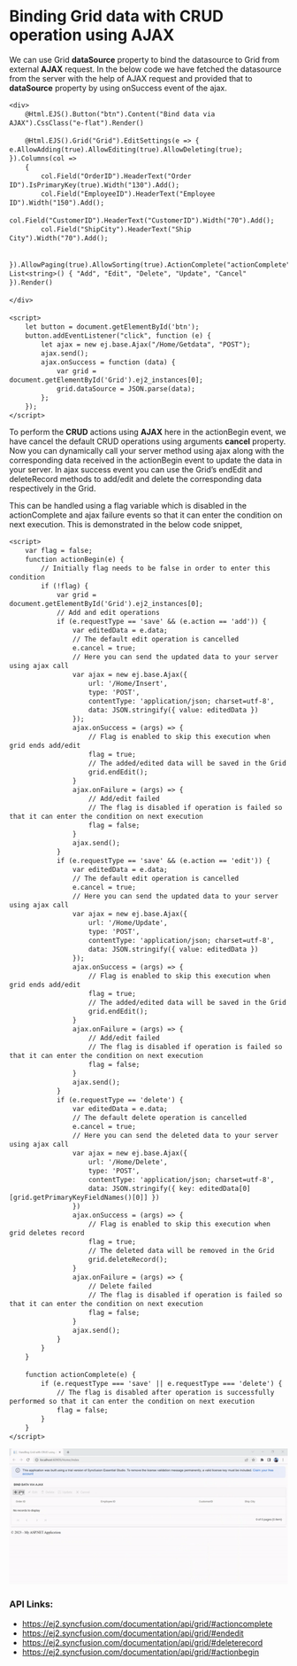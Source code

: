 # Binding Grid data with CRUD operation using AJAX

We can use Grid **dataSource** property to bind the datasource to Grid from external **AJAX** request. In the below code we have fetched the datasource from the server with the help of AJAX request and provided that to **dataSource** property by using onSuccess event of the ajax.

```
<div>
    @Html.EJS().Button("btn").Content("Bind data via AJAX").CssClass("e-flat").Render()

    @Html.EJS().Grid("Grid").EditSettings(e => { e.AllowAdding(true).AllowEditing(true).AllowDeleting(true); }).Columns(col =>
    {
        col.Field("OrderID").HeaderText("Order ID").IsPrimaryKey(true).Width("130").Add();
        col.Field("EmployeeID").HeaderText("Employee ID").Width("150").Add();
        col.Field("CustomerID").HeaderText("CustomerID").Width("70").Add();
        col.Field("ShipCity").HeaderText("Ship City").Width("70").Add();

    }).AllowPaging(true).AllowSorting(true).ActionComplete("actionComplete").ActionBegin("actionBegin").Toolbar(new List<string>() { "Add", "Edit", "Delete", "Update", "Cancel" }).Render()

</div>

<script>
    let button = document.getElementById('btn');
    button.addEventListener("click", function (e) {
        let ajax = new ej.base.Ajax("/Home/Getdata", "POST");
        ajax.send();
        ajax.onSuccess = function (data) {
            var grid = document.getElementById('Grid').ej2_instances[0];
            grid.dataSource = JSON.parse(data);
        };
    });
</script>
```
To perform the **CRUD** actions using **AJAX** here in the actionBegin event, we have cancel the default CRUD operations using arguments **cancel** property. Now you can dynamically call your server method using ajax along with the corresponding data received in the actionBegin event to update the data in your server. In ajax success event you can use the Grid’s endEdit and deleteRecord methods to add/edit and delete the corresponding data respectively in the Grid.

This can be handled using a flag variable which is disabled in the actionComplete and ajax failure events so that it can enter the condition on next execution. This is demonstrated in the below code snippet,

```
<script>
    var flag = false;
    function actionBegin(e) {
        // Initially flag needs to be false in order to enter this condition
        if (!flag) {
            var grid = document.getElementById('Grid').ej2_instances[0];
            // Add and edit operations
            if (e.requestType == 'save' && (e.action == 'add')) {
                var editedData = e.data;
                // The default edit operation is cancelled
                e.cancel = true;
                // Here you can send the updated data to your server using ajax call
                var ajax = new ej.base.Ajax({
                    url: '/Home/Insert',
                    type: 'POST',
                    contentType: 'application/json; charset=utf-8',
                    data: JSON.stringify({ value: editedData })
                });
                ajax.onSuccess = (args) => {
                    // Flag is enabled to skip this execution when grid ends add/edit
                    flag = true;
                    // The added/edited data will be saved in the Grid
                    grid.endEdit();
                }
                ajax.onFailure = (args) => {
                    // Add/edit failed
                    // The flag is disabled if operation is failed so that it can enter the condition on next execution
                    flag = false;
                }
                ajax.send();
            }
            if (e.requestType == 'save' && (e.action == 'edit')) {
                var editedData = e.data;
                // The default edit operation is cancelled
                e.cancel = true;
                // Here you can send the updated data to your server using ajax call
                var ajax = new ej.base.Ajax({
                    url: '/Home/Update',
                    type: 'POST',
                    contentType: 'application/json; charset=utf-8',
                    data: JSON.stringify({ value: editedData })
                });
                ajax.onSuccess = (args) => {
                    // Flag is enabled to skip this execution when grid ends add/edit
                    flag = true;
                    // The added/edited data will be saved in the Grid
                    grid.endEdit();
                }
                ajax.onFailure = (args) => {
                    // Add/edit failed
                    // The flag is disabled if operation is failed so that it can enter the condition on next execution
                    flag = false;
                }
                ajax.send();
            }
            if (e.requestType == 'delete') {
                var editedData = e.data;
                // The default delete operation is cancelled
                e.cancel = true;
                // Here you can send the deleted data to your server using ajax call
                var ajax = new ej.base.Ajax({
                    url: '/Home/Delete',
                    type: 'POST',
                    contentType: 'application/json; charset=utf-8',
                    data: JSON.stringify({ key: editedData[0][grid.getPrimaryKeyFieldNames()[0]] })
                })
                ajax.onSuccess = (args) => {
                    // Flag is enabled to skip this execution when grid deletes record
                    flag = true;
                    // The deleted data will be removed in the Grid
                    grid.deleteRecord();
                }
                ajax.onFailure = (args) => {
                    // Delete failed
                    // The flag is disabled if operation is failed so that it can enter the condition on next execution
                    flag = false;
                }
                ajax.send();
            }
        }
    }

    function actionComplete(e) {
        if (e.requestType === 'save' || e.requestType === 'delete') {
            // The flag is disabled after operation is successfully performed so that it can enter the condition on next execution
            flag = false;
        }
    }
</script>
```

![](https://github.com/rajapandiravi1009/AjaxBindingWithCrud/blob/main/ezgif-5-a45c6cad66.gif)

### API Links:

  * https://ej2.syncfusion.com/documentation/api/grid/#actioncomplete
  * https://ej2.syncfusion.com/documentation/api/grid/#endedit
  * https://ej2.syncfusion.com/documentation/api/grid/#deleterecord
  * https://ej2.syncfusion.com/documentation/api/grid/#actionbegin
